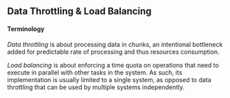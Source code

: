 ## Data Throttling & Load Balancing

#### Terminology

*Data throttling* is about processing data in chunks, an intentional bottleneck added for predictable rate of processing and thus resources consumption. 

*Load balancing* is about enforcing a time quota on operations that need to execute in parallel with other tasks in the system. As such, its implementation
is usually limited to a single system, as opposed to data throttling that can be used by multiple systems independently.

